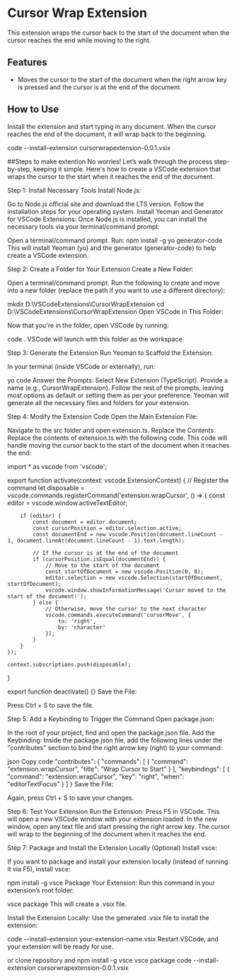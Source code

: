 # Cursor Wrap Extension

This extension wraps the cursor back to the start of the document when the cursor reaches the end while moving to the right.

## Features

- Moves the cursor to the start of the document when the right arrow key is pressed and the cursor is at the end of the document.

## How to Use

Install the extension and start typing in any document. When the cursor reaches the end of the document, it will wrap back to the beginning.

code --install-extension cursorwrapextension-0.0.1.vsix

##Steps to make extention
No worries! Let’s walk through the process step-by-step, keeping it simple. Here's how to create a VSCode extension that wraps the cursor to the start when it reaches the end of the document.

Step 1: Install Necessary Tools
Install Node.js:

Go to Node.js official site and download the LTS version.
Follow the installation steps for your operating system.
Install Yeoman and Generator for VSCode Extensions:
Once Node.js is installed, you can install the necessary tools via your terminal/command prompt:

Open a terminal/command prompt.
Run:
npm install -g yo generator-code
This will install Yeoman (yo) and the generator (generator-code) to help create a VSCode extension.

Step 2: Create a Folder for Your Extension
Create a New Folder:

Open a terminal/command prompt.
Run the following to create and move into a new folder (replace the path if you want to use a different directory):

mkdir D:\VSCodeExtensions\CursorWrapExtension
cd D:\VSCodeExtensions\CursorWrapExtension
Open VSCode in This Folder:

Now that you're in the folder, open VSCode by running:

code .
VSCode will launch with this folder as the workspace.

Step 3: Generate the Extension
Run Yeoman to Scaffold the Extension:

In your terminal (inside VSCode or externally), run:

yo code
Answer the Prompts:
Select New Extension (TypeScript).
Provide a name (e.g., CursorWrapExtension).
Follow the rest of the prompts, leaving most options as default or setting them as per your preference.
Yeoman will generate all the necessary files and folders for your extension.

Step 4: Modify the Extension Code
Open the Main Extension File:

Navigate to the src folder and open extension.ts.
Replace the Contents:
Replace the contents of extension.ts with the following code. This code will handle moving the cursor back to the start of the document when it reaches the end:

import * as vscode from 'vscode';

export function activate(context: vscode.ExtensionContext) {
    // Register the command
    let disposable = vscode.commands.registerCommand('extension.wrapCursor', () => {
        const editor = vscode.window.activeTextEditor;

        if (editor) {
            const document = editor.document;
            const cursorPosition = editor.selection.active;
            const documentEnd = new vscode.Position(document.lineCount - 1, document.lineAt(document.lineCount - 1).text.length);

            // If the cursor is at the end of the document
            if (cursorPosition.isEqual(documentEnd)) {
                // Move to the start of the document
                const startOfDocument = new vscode.Position(0, 0);
                editor.selection = new vscode.Selection(startOfDocument, startOfDocument);
                vscode.window.showInformationMessage('Cursor moved to the start of the document!');
            } else {
                // Otherwise, move the cursor to the next character
                vscode.commands.executeCommand('cursorMove', {
                    to: 'right',
                    by: 'character'
                });
            }
        }
    });

    context.subscriptions.push(disposable);
}

export function deactivate() {}
Save the File:

Press Ctrl + S to save the file.

Step 5: Add a Keybinding to Trigger the Command
Open package.json:

In the root of your project, find and open the package.json file.
Add the Keybinding:
Inside the package.json file, add the following lines under the "contributes" section to bind the right arrow key (right) to your command:

json
Copy code
"contributes": {
    "commands": [
        {
            "command": "extension.wrapCursor",
            "title": "Wrap Cursor to Start"
        }
    ],
    "keybindings": [
        {
            "command": "extension.wrapCursor",
            "key": "right",
            "when": "editorTextFocus"
        }
    ]
}
Save the File:

Again, press Ctrl + S to save your changes.

Step 6: Test Your Extension
Run the Extension:
Press F5 in VSCode. This will open a new VSCode window with your extension loaded.
In the new window, open any text file and start pressing the right arrow key. The cursor will wrap to the beginning of the document when it reaches the end.

Step 7: Package and Install the Extension Locally (Optional)
Install vsce:

If you want to package and install your extension locally (instead of running it via F5), install vsce:

npm install -g vsce
Package Your Extension:
Run this command in your extension’s root folder:


vsce package
This will create a .vsix file.

Install the Extension Locally:
Use the generated .vsix file to install the extension:

code --install-extension your-extension-name.vsix
Restart VSCode, and your extension will be ready for use.

or clone repository and
npm install -g vsce
vsce package
code --install-extension cursorwrapextension-0.0.1.vsix

